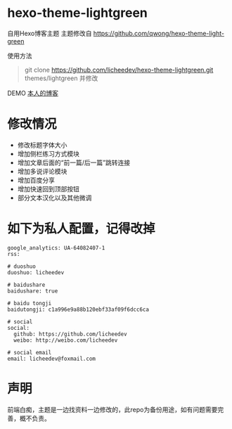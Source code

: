# hexo-theme-lightgreen

自用Hexo博客主题
主题修改自 https://github.com/qwong/hexo-theme-light-green

使用方法

> git clone https://github.com/licheedev/hexo-theme-lightgreen.git themes/lightgreen
> 并修改

DEMO [本人的博客](http://licheedev.github.io)

# 修改情况
* 修改标题字体大小
* 增加侧栏练习方式模块
* 增加文章后面的“前一篇/后一篇”跳转连接
* 增加多说评论模块
* 增加百度分享
* 增加快速回到顶部按钮
* 部分文本汉化以及其他微调

# 如下为私人配置，记得改掉

```
google_analytics: UA-64082407-1
rss:

# duoshuo
duoshuo: licheedev

# baidushare
baidushare: true

# baidu tongji
baidutongji: c1a996e9a88b120ebf33af09f6dcc6ca

# social
social:
  github: https://github.com/licheedev
  weibo: http://weibo.com/licheedev

# social email
email: licheedev@foxmail.com
```

# 声明
前端白痴，主题是一边找资料一边修改的，此repo为备份用途，如有问题需要完善，概不负责。